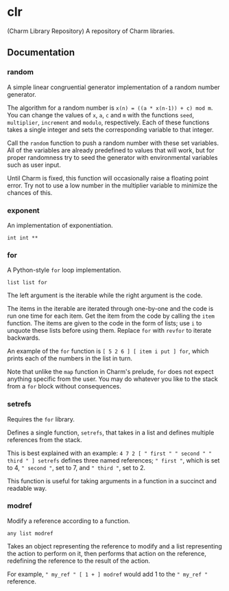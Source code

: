 # clr
(Charm Library Repository) A repository of Charm libraries.

## Documentation

### random
A simple linear congruential generator implementation of a random number generator.

The algorithm for a random number is `x(n) = ((a * x(n-1)) + c) mod m`.
You can change the values of `x`, `a`, `c` and `m` with the functions `seed`, `multiplier`, `increment` and `modulo`, respectively. 
Each of these functions takes a single integer and sets the corresponding variable to that integer.

Call the `random` function to push a random number with these set variables. All of the variables are already predefined to values that will work, but for proper randomness try to seed the generator with environmental variables such as user input.

Until Charm is fixed, this function will occasionally raise a floating point error. Try not to use a low number in the multiplier variable to minimize the chances of this.

### exponent
An implementation of exponentiation.
```
int int **
```

### for
A Python-style `for` loop implementation.
```
list list for
```
The left argument is the iterable while the right argument is the code.

The items in the iterable are iterated through one-by-one and the code is run one time for each item. Get the item from the code by calling the `item` function.
The items are given to the code in the form of lists; use `i` to unquote these lists before using them.
Replace `for` with `revfor` to iterate backwards.

An example of the `for` function is `[ 5 2 6 ] [ item i put ] for`, which prints each of the numbers in the list in turn.

Note that unlike the `map` function in Charm's prelude, `for` does not expect anything specific from the user. You may do whatever you like to the stack from a `for` block without consequences.

### setrefs
Requires the `for` library.

Defines a single function, `setrefs`, that takes in a list and defines multiple references from the stack.

This is best explained with an example: `4 7 2 [ " first " " second " " third " ] setrefs` defines three named references; `" first "`, which is set to 4, `" second "`, set to 7, and `" third "`, set to 2.

This function is useful for taking arguments in a function in a succinct and readable way.

### modref
Modify a reference according to a function.
```
any list modref
```
Takes an object representing the reference to modify and a list representing the action to perform on it, then performs that action on the reference, redefining the reference to the result of the action.

For example, `" my_ref " [ 1 + ] modref` would add 1 to the `" my_ref "` reference.
